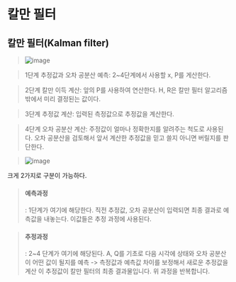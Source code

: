 # 칼만 필터

## 칼만 필터(Kalman filter)

> ![image](https://user-images.githubusercontent.com/65435447/163186886-3b2919df-7a58-4c67-b1e6-b3f53b87d60f.png)

> 1단계
> 추정값과 오차 공분산 예측: 2~4단계에서 사용할 x, P를 게산한다.

> 2단계
> 칼만 이득 계산: 앞의 P를 사용하여 연산한다. H, R은 칼만 필터 알고리즘 밖에서 미리 결정된는 값이다.

> 3단계
> 추정값 계산: 입력된 측정값으로 추정값을 계산한다.

> 4단계
> 오차 공분산 계산: 주정값이 얼마나 정확한지를 알려주는 척도로 사용된다. 오차 공분산을 검토해서 앞서 계산한 추정값을 믿고 쓸지 아니면 버릴지를 판단한다.

> ![image](https://user-images.githubusercontent.com/65435447/163316737-dcffb131-d155-4b82-9fbf-4610dd7b6d05.png)

크게 2가지로 구분이 가능하다.
> #### 예측과정
> : 1단계가 여기에 해당한다. 직전 추정값, 오차 공분산이 입력되면 최종 결과로 예측값을 내놓는다. 이값들은 추정 과정에 사용된다.

> #### 추정과정
> : 2~4 단계가 여기에 해당된다. A, Q를 기초로 다음 시각에 상태와 오차 공분산이 어떤 값이 될지를 예측 -> 측정값과 예측값 차이를 보정해서 새로운 추정값을 계산 이 추정값이 칼만 필터의 최종 결과물입니다. 위 과정을 반복합니다. 
